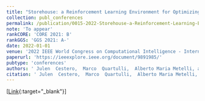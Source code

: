 ```yaml
---
title: "Storehouse: a Reinforcement Learning Environment for Optimizing Warehouse Management"
collection: publ_conferences
permalink: /publication/0015-2022-Storehouse-a-Reinforcement-Learning-Environment-for-Optimizing-Warehouse-Management
note: 'To appear'
rankCORE: 'CORE 2021: B'
rankGGS: 'GGS 2021: A-'
date: 2022-01-01
venue: '2022 IEEE World Congress on Computational Intelligence - International Joint Conference on Neural Networks (IJCNN)'
paperurl: 'https://ieeexplore.ieee.org/document/9891985/'
pubtype: 'conferences'
authors: ' Julen  Cestero,  Marco  Quartulli,  Alberto Maria Metelli, and  Marcello  Restelli'
citation: ' Julen  Cestero,  Marco  Quartulli,  Alberto Maria Metelli, and  Marcello  Restelli&quot;Storehouse: a Reinforcement Learning Environment for Optimizing Warehouse Management.&quot; 2022 IEEE World Congress on Computational Intelligence - International Joint Conference on Neural Networks (IJCNN), 2022'
---
```

 [[Link](https://ieeexplore.ieee.org/document/9891985/){:target="_blank"}] 